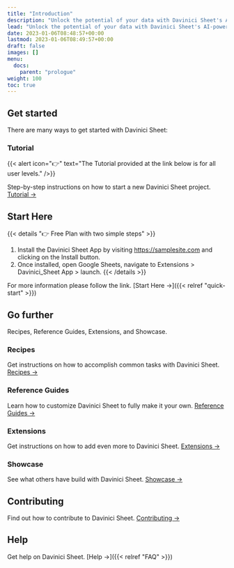 ```yaml
---
title: "Introduction"
description: "Unlock the potential of your data with Davinici Sheet's AI-powered solutions. Experience personalized content and effortless analysis for quick and easy results."
lead: "Unlock the potential of your data with Davinici Sheet's AI-powered solutions. Experience personalized content and effortless analysis for quick and easy results."
date: 2023-01-06T08:48:57+00:00
lastmod: 2023-01-06T08:49:57+00:00
draft: false
images: []
menu:
  docs:
    parent: "prologue"
weight: 100
toc: true
---
```


## Get started

There are many ways to get started with Davinici Sheet:

### Tutorial

{{< alert icon="👉" text="The Tutorial provided at the link below is for all user levels." />}}

Step-by-step instructions on how to start a new Davinici Sheet project. [Tutorial →](https://workspace.google.com/u/2/marketplace/app/davinici_sheets)

## Start Here

{{< details "👉 Free Plan with two simple steps" >}}
1. Install the Davinici Sheet App by visiting https://samplesite.com and clicking on the Install button.
2. Once installed, open Google Sheets, navigate to Extensions > Davinici_Sheet App > launch.
{{< /details >}}

For more information please follow the link. [Start Here →]({{< relref "quick-start" >}})

## Go further

Recipes, Reference Guides, Extensions, and Showcase.

### Recipes

Get instructions on how to accomplish common tasks with Davinici Sheet. [Recipes →](https://getdoks.org/docs/recipes/project-configuration/)

### Reference Guides

Learn how to customize Davinici Sheet to fully make it your own. [Reference Guides →](https://getdoks.org/docs/reference-guides/security/)

### Extensions

Get instructions on how to add even more to Davinici Sheet. [Extensions →](https://getdoks.org/docs/extensions/breadcrumb-navigation/)

### Showcase

See what others have build with Davinici Sheet. [Showcase →](https://getdoks.org/showcase/electric-blocks/)

## Contributing

Find out how to contribute to Davinici Sheet. [Contributing →](https://getdoks.org/docs/contributing/how-to-contribute/)

## Help

Get help on Davinici Sheet. [Help →]({{< relref "FAQ" >}})
